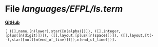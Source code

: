 # File _languages/EFPL/ls.term_
**[GitHub](https://github.com/softlang/yas/blob/master/languages/EFPL/ls.term)**
```
[ ([],name,[n(lower),star([n(alpha)])]), ([],integer,[plus([n(digit)])]), ([],layout,[plus([n(space)])]), ([],layout,[t(--),star([not([n(end_of_line)])]),n(end_of_line)])].
```
